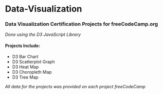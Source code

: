 # Data-Visualization
### Data Visualization Certification Projects for freeCodeCamp.org

*Done using the D3 JavaScript Library*

#### Projects Include:
+ D3 Bar Chart
+ D3 Scatterplot Graph
+ D3 Heat Map
+ D3 Choropleth Map
+ D3 Tree Map

*All data for the projects was provided on each project freeCodeCamp*
